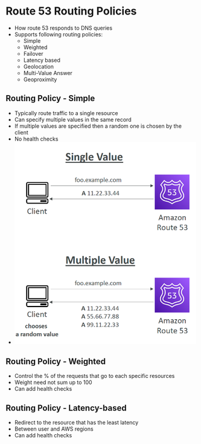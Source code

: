 # Route 53 Routing Policies
- How route 53 responds to DNS queries 
- Supports following routing policies:
	- Simple
	- Weighted
	- Failover
	- Latency based
	- Geolocation
	- Multi-Value Answer
	- Geoproximity

## Routing Policy - Simple
- Typically route traffic to a single resource
- Can specify multiple values in the same record
- If multiple values are specified then a random one is chosen by the client
- No health checks
- ![Simple](Images/simple.png)

## Routing Policy - Weighted
- Control the % of the requests that go to each specific resources 
- Weight need not sum up to 100
- Can add health checks 

## Routing Policy - Latency-based
- Redirect to the resource that has the least latency 
- Between user and AWS regions 
- Can add health checks